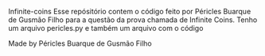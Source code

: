 Infinite-coins
Esse repósitório contem o código feito por Péricles Buarque de Gusmão Filho para a questão da prova chamada de Infinite Coins. Tenho um arquivo pericles.py e também um arquivo com o código

Made by Péricles Buarque de Gusmão Filho
